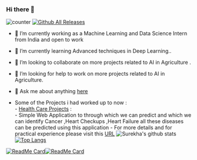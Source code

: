 ### Hi there 👋

![counter](https://komarev.com/ghpvc/?username=surekha-honey&color=orange)
[![Github All Releases](https://img.shields.io/github/downloads/atom/atom/total.svg)]()


- 🔭 I’m currently working as a Machine Learning and Data Science Intern from India and open to work 
- 🌱 I’m currently learning Advanced techniques in Deep Learning..
- 👯 I’m looking to collaborate on more projects related to AI in Agriculture .
- 🤔 I’m looking for help to work on more projects related to AI in Agriculture.
- 💬 Ask me about anything [here](https://www.linkedin.com/in/surekha-ramireddy-60a46716b/)

- Some of the Projects i had worked up to now :<br>
      - [Health Care Projects](https://heartdiseasesprediction.herokuapp.com/) :<br>
          - Simple Web Application to through which we can predict and which we can identify Cancer ,Heart Checkups ,Heart Failure all these diseases can be predicted using this application 
          - For more details and for practical experience please visit this [URL](https://heartdiseasesprediction.herokuapp.com/) 
![Surekha's github stats](https://github-readme-stats.vercel.app/api?username=Surekha-honey&show_icons=true&theme=radical&count_private=true)[![Top Langs](https://github-readme-stats.vercel.app/api/top-langs/?username=Surekha-honey&layout=compact&theme=radical)](https://github.com/Surekha-honey/github-readme-stats)

 
[![ReadMe Card](https://github-readme-stats.vercel.app/api/pin/?username=Surekha-honey&repo=Time-series-Forecasts&theme=radical)](https://github.com/Surekha-honey/Time-series-Forecasts)[![ReadMe Card](https://github-readme-stats.vercel.app/api/pin/?username=Surekha-honey&repo=Restraunt-Food-Cost-Prediction&theme=radical)](https://github.com/Surekha-honey/Restraunt-food-cost-prediction)
